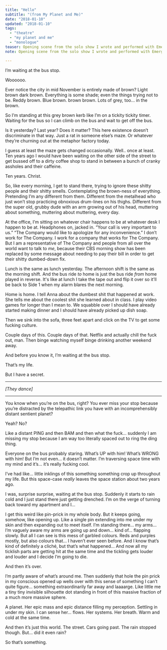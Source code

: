 ```yaml
---
title: "Hello"
subtitle: "(from My Planet and Me)"
date: "2018-01-10"
updated: "2018-01-10"
tags: 
  - "theatre"
  - "my planet and me"
  - "monologue"
teaser: Opening scene from the solo show I wrote and performed with EmergentSeas in 2017 and 2018.
note: Opening scene from the solo show I wrote and performed with EmergentSeas. Presented in 2017 at the London Fringe and in 2018 at Aeoloian Hall.

---
```


I’m waiting at the bus stop.

Woooooo.

Ever notice the city in mid November is entirely made of brown? Light brown dark brown. Everything is some shade; even the things trying not to be. Reddy brown. Blue brown. brown brown. Lots of grey, too… in the brown. 

So I’m standing at this grey brown kerb like I’m on a tickity tickity timer. Waiting for the bus so I can climb on the bus and wait to get off the bus.

Is it yesterday? Last year? Does it matter? This here existence doesn’t discriminate in that way. Just a rat in someone else’s maze. Or whatever they’re churning out at the metaphor factory today.

I guess at least the maze gets changed occasionally. Well.. once at least. Ten years ago I would have been waiting on the other side of the street to get bussed off to a dirty coffee shop to stand in between a bunch of cranky assholes and their caffeine. 

Ten years. Christ.

So, like every morning, I get to stand there, trying to ignore these shitty people and their shitty smells. Contemplating the brown-ness of everything. Pretending I’m any different from them. Different from the metalhead who just won’t stop practicing obnoxious drum-lines on his thighs. Different from the super old, grubby dude with an arm growing out of his head, muttering about something, muttering about muttering, every day. 

At the office, I’m sitting on whatever chair happens to be at whatever desk I happen to be at. Headphones on, jacked in. “Your call is very important to us.” “The Company would like to apologize for any inconvenience.” I don’t work for The Company. I work for a company that works for The Company. But I am a representative of The Company and people from all over the world want to talk to *me*, because their CBS morning show has been replaced by some message about needing to pay their bill in order to get their shitty dumbed-down fix.

Lunch is the same as lunch yesterday. The afternoon shift is the same as the morning shift. And the bus ride *to* home is just the bus ride *from* home played in reverse. It's like at lunch I take the tape out and flip it over so it’ll be back to Side 1 when my alarm blares the next morning.

Home is home. I tell Anna about the dumbest shit that happened at work. She tells me about the coolest shit she learned about in class. I play video games for longer than I mean to. We squabble over I should have already started making dinner and I should have already picked up dish soap.

Then we sink into the sofa, three feet apart and click on the TV to get some fucking culture. 

Couple days of this. Couple days of that. Netflix and actually chill the fuck out, man. Then binge watching myself binge drinking another weekend away.

And before you know it, I’m waiting at the bus stop.

That’s my life.

But I have a secret.

---

*[They dance]*

---

You know when you’re on the bus, right? You ever miss your stop because you’re distracted by the telepathic link you have with an incomprehensibly distant sentient planet?

Yeah? No?

Like a distant PING and then BAM and then what the fuck… suddenly I am missing my stop because I am way too literally spaced out to ring the ding thing.

Everyone on the bus probably staring. What’s UP with him! What’s WRONG with him! But I’m not even… it doesn’t matter. I’m traversing space time with my mind and it’s… it’s really fucking cool.

I’ve had like… little inklings of this something something crop up throughout my life. But this space-case *really* leaves the space station about two years ago.

I was, surprise surprise, waiting at the bus stop. Suddenly it starts to rain cold and I just stand there just getting drenched. I’m on the verge of turning back toward my apartment and I…

I get this weird like pin-prick in my whole body. But it keeps going, somehow, like opening up. Like a single pin extending into me under my skin and then expanding out to meet itself. I’m standing there… my arms… I’m vaguely aware my arms are going up and down… kind of… flapping slowly. But all I can see is this mess of garbled colours. Reds and purples mostly, but also colours that… I haven’t ever seen before. And I know that’s kind of definitely a cliché, but that’s what happened… And now all my ticklish parts are getting hit at the same time and the tickling gets louder and louder and I decide I’m going to die.

And then it’s over. 

I’m partly aware of what’s around me. Then suddenly that hole the pin prick in my conscious opened up wells over with this sense of something I can’t quite figure… something extraordinarily far away and laaaarge. Like little me a tiny tiny invisible silhouette dot standing in front of this massive fraction of a much more massive sphere.

A planet. Her epic mass and epic distance filling my perception. Settling in under my skin. I can sense her… flows. Her systems. Her breath. Warm and cold at the same time. 

And then it’s just this world. The street. Cars going past. The rain stopped though. But… did it even rain?

So that’s something.